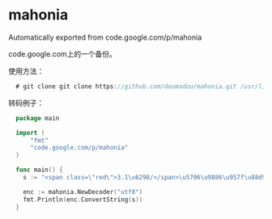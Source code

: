 # mahonia
Automatically exported from code.google.com/p/mahonia

code.google.com上的一个备份。

使用方法：
~~~ go
  # git clone git clone https://github.com/doumadou/mahonia.git /usr/lib/golang/src/code.google.com/p/mahonia
~~~

转码例子：
~~~ go
  package main

  import (
	  "fmt"
	  "code.google.com/p/mahonia"
  )

  func main() {
  	s := "<span class=\"red\">3.1\u6298/</span>\u5706\u9886\u957f\u88d9\u5047\u4e24\u4ef6\u8d34\u5e03\u77ed\u8896\u8fde\u8863\u88d9\uff082\u8272\u9009\uff09"

  	enc := mahonia.NewDecoder("utf8")
    fmt.Println(enc.ConvertString(s))
  }
~~~
